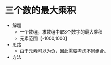 # 三个数的最大乘积
- 解题
    - 一个数组，求数组中取3个数字的最大乘积
    - 元素范围【-1000,1000】 
- 思路
    - 由于元素可以为负，因此需要考虑不同组合。
- 方法